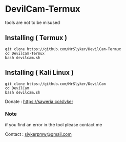# DevilCam-Termux
tools are not to be misused

## Installing ( Termux )

```
git clone https://github.com/MrSlyker/DevilCam-Termux
cd DevilCam-Termux
bash devilcam.sh
```


## Installing ( Kali Linux )

```
git clone https://github.com/MrSlyker/DevilCam
cd DevilCam
bash devilcam.sh
```

Donate : https://saweria.co/slyker

### Note

if you find an error in the tool please contact me

Contact : slykerpmw@gmail.com
